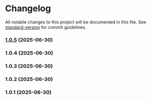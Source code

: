 # Changelog

All notable changes to this project will be documented in this file. See [standard-version](https://github.com/conventional-changelog/standard-version) for commit guidelines.

### [1.0.5](https://github.com/Millroy094/auth0-tenant-to-tenant-user-migration-tool/compare/v1.0.4...v1.0.5) (2025-06-30)

### 1.0.4 (2025-06-30)

### 1.0.3 (2025-06-30)

### 1.0.2 (2025-06-30)

### 1.0.1 (2025-06-30)
